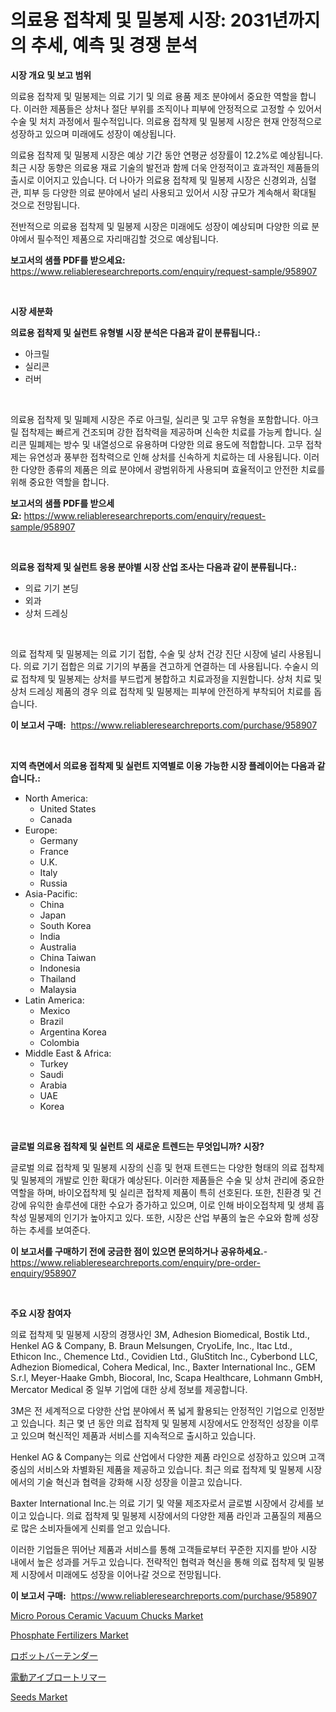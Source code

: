 <p><h1>의료용 접착제 및 밀봉제 시장: 2031년까지의 추세, 예측 및 경쟁 분석</h1></p><p><strong>시장 개요 및 보고 범위</strong></p>
<p><p>의료용 접착제 및 밀봉제는 의료 기기 및 의료 용품 제조 분야에서 중요한 역할을 합니다. 이러한 제품들은 상처나 절단 부위를 조직이나 피부에 안정적으로 고정할 수 있어서 수술 및 처치 과정에서 필수적입니다. 의료용 접착제 및 밀봉제 시장은 현재 안정적으로 성장하고 있으며 미래에도 성장이 예상됩니다. </p><p>의료용 접착제 및 밀봉제 시장은 예상 기간 동안 연평균 성장률이 12.2%로 예상됩니다. 최근 시장 동향은 의료용 재료 기술의 발전과 함께 더욱 안정적이고 효과적인 제품들의 출시로 이어지고 있습니다. 더 나아가 의료용 접착제 및 밀봉제 시장은 신경외과, 심혈관, 피부 등 다양한 의료 분야에서 널리 사용되고 있어서 시장 규모가 계속해서 확대될 것으로 전망됩니다.</p><p>전반적으로 의료용 접착제 및 밀봉제 시장은 미래에도 성장이 예상되며 다양한 의료 분야에서 필수적인 제품으로 자리매김할 것으로 예상됩니다.</p></p>
<p><strong>보고서의 샘플 PDF를 받으세요:</strong> <a href="https://www.reliableresearchreports.com/enquiry/request-sample/958907">https://www.reliableresearchreports.com/enquiry/request-sample/958907</a></p>
<p>&nbsp;</p>
<p><strong>시장 세분화</strong></p>
<p><strong>의료용 접착제 및 실런트 유형별 시장 분석은 다음과 같이 분류됩니다.:</strong></p>
<p><ul><li>아크릴</li><li>실리콘</li><li>러버</li></ul></p>
<p>&nbsp;</p>
<p><p>의료용 접착제 및 밀폐제 시장은 주로 아크릴, 실리콘 및 고무 유형을 포함합니다. 아크릴 접착제는 빠르게 건조되며 강한 접착력을 제공하며 신속한 치료를 가능케 합니다. 실리콘 밀폐제는 방수 및 내열성으로 유용하며 다양한 의료 용도에 적합합니다. 고무 접착제는 유연성과 풍부한 접착력으로 인해 상처를 신속하게 치료하는 데 사용됩니다. 이러한 다양한 종류의 제품은 의료 분야에서 광범위하게 사용되며 효율적이고 안전한 치료를 위해 중요한 역할을 합니다.</p></p>
<p><strong>보고서의 샘플 PDF를 받으세요:</strong>&nbsp;<a href="https://www.reliableresearchreports.com/enquiry/request-sample/958907">https://www.reliableresearchreports.com/enquiry/request-sample/958907</a></p>
<p>&nbsp;</p>
<p><strong> 의료용 접착제 및 실런트 응용 분야별 시장 산업 조사는 다음과 같이 분류됩니다.:</strong></p>
<p><ul><li>의료 기기 본딩</li><li>외과</li><li>상처 드레싱</li></ul></p>
<p>&nbsp;</p>
<p><p>의료 접착제 및 밀봉제는 의료 기기 접합, 수술 및 상처 건강 진단 시장에 널리 사용됩니다. 의료 기기 접합은 의료 기기의 부품을 견고하게 연결하는 데 사용됩니다. 수술시 의료 접착제 및 밀봉제는 상처를 부드럽게 봉합하고 치료과정을 지원합니다. 상처 치료 및 상처 드레싱 제품의 경우 의료 접착제 및 밀봉제는 피부에 안전하게 부착되어 치료를 돕습니다.</p></p>
<p><strong>이 보고서 구매:</strong>&nbsp; <a href="https://www.reliableresearchreports.com/purchase/958907">https://www.reliableresearchreports.com/purchase/958907</a></p>
<p>&nbsp;</p>
<p><strong>지역 측면에서 의료용 접착제 및 실런트 지역별로 이용 가능한 시장 플레이어는 다음과 같습니다.:</strong></p>
<p><ul>
    <li>
        North America:
        <ul>
            <li>United States</li>
            <li>Canada</li>
        </ul>
    </li>
    <li>
        Europe:
        <ul>
            <li>Germany</li>
            <li>France</li>
            <li>U.K.</li>
            <li>Italy</li>
            <li>Russia</li>
        </ul>
    </li>
    <li>
        Asia-Pacific:
        <ul>
            <li>China</li>
            <li>Japan</li>
            <li>South Korea</li>
            <li>India</li>
            <li>Australia</li>
            <li>China Taiwan</li>
            <li>Indonesia</li>
            <li>Thailand</li>
            <li>Malaysia</li>
        </ul>
    </li>
    <li>
        Latin America:
        <ul>
            <li>Mexico</li>
            <li>Brazil</li>
            <li>Argentina Korea</li>
            <li>Colombia</li>
        </ul>
    </li>
    <li>
        Middle East & Africa:
        <ul>
            <li>Turkey</li>
            <li>Saudi</li>
            <li>Arabia</li>
            <li>UAE</li>
            <li>Korea</li>
        </ul>
    </li>
    </ul></p>
<p>&nbsp;</p>
<p><strong>글로벌 의료용 접착제 및 실런트 의 새로운 트렌드는 무엇입니까? 시장?</strong></p>
<p><p>글로벌 의료 접착제 및 밀봉제 시장의 신흥 및 현재 트렌드는 다양한 형태의 의료 접착제 및 밀봉제의 개발로 인한 확대가 예상된다. 이러한 제품들은 수술 및 상처 관리에 중요한 역할을 하며, 바이오접착제 및 실리콘 접착제 제품이 특히 선호된다. 또한, 친환경 및 건강에 유익한 솔루션에 대한 수요가 증가하고 있으며, 이로 인해 바이오접착제 및 생체 흡착성 밀봉제의 인기가 높아지고 있다. 또한, 시장은 산업 부품의 높은 수요와 함께 성장하는 추세를 보여준다.</p></p>
<p><strong>이 보고서를 구매하기 전에 궁금한 점이 있으면 문의하거나 공유하세요.</strong>- <a href="https://www.reliableresearchreports.com/enquiry/pre-order-enquiry/958907">https://www.reliableresearchreports.com/enquiry/pre-order-enquiry/958907</a></p>
<p>&nbsp;</p>
<p><strong>주요 시장 참여자</strong></p>
<p><p>의료 접착제 및 밀봉제 시장의 경쟁사인 3M, Adhesion Biomedical, Bostik Ltd., Henkel AG & Company, B. Braun Melsungen, CryoLife, Inc., Itac Ltd., Ethicon Inc., Chemence Ltd., Covidien Ltd., GluStitch Inc., Cyberbond LLC, Adhezion Biomedical, Cohera Medical, Inc., Baxter International Inc., GEM S.r.l, Meyer-Haake Gmbh, Biocoral, Inc, Scapa Healthcare, Lohmann GmbH, Mercator Medical 중 일부 기업에 대한 상세 정보를 제공합니다.</p><p>3M은 전 세계적으로 다양한 산업 분야에서 폭 넓게 활용되는 안정적인 기업으로 인정받고 있습니다. 최근 몇 년 동안 의료 접착제 및 밀봉제 시장에서도 안정적인 성장을 이루고 있으며 혁신적인 제품과 서비스를 지속적으로 출시하고 있습니다.</p><p>Henkel AG & Company는 의료 산업에서 다양한 제품 라인으로 성장하고 있으며 고객 중심의 서비스와 차별화된 제품을 제공하고 있습니다. 최근 의료 접착제 및 밀봉제 시장에서의 기술 혁신과 협력을 강화해 시장 성장을 이끌고 있습니다.</p><p>Baxter International Inc.는 의료 기기 및 약물 제조자로서 글로벌 시장에서 강세를 보이고 있습니다. 의료 접착제 및 밀봉제 시장에서의 다양한 제품 라인과 고품질의 제품으로 많은 소비자들에게 신뢰를 얻고 있습니다.</p><p>이러한 기업들은 뛰어난 제품과 서비스를 통해 고객들로부터 꾸준한 지지를 받아 시장 내에서 높은 성과를 거두고 있습니다. 전략적인 협력과 혁신을 통해 의료 접착제 및 밀봉제 시장에서 미래에도 성장을 이어나갈 것으로 전망됩니다.</p></p>
<p><strong>이 보고서 구매:</strong>&nbsp;&nbsp;<a href="https://www.reliableresearchreports.com/purchase/958907">https://www.reliableresearchreports.com/purchase/958907</a></p>
<p><p><a href="https://issuu.com/reportprime-2/docs/micro-porous-ceramic-vacuum-chucks-market-size-203">Micro Porous Ceramic Vacuum Chucks Market</a></p><p><a href="https://github.com/yoshih12/Market-Research-Report-List-2/blob/main/phosphate-fertilizers-market.md">Phosphate Fertilizers Market</a></p><p><a href="https://medium.com/@woodrowpfeffer1914/%E3%83%AD%E3%83%9C%E3%83%83%E3%83%88%E3%83%90%E3%83%BC%E3%83%86%E3%83%B3%E3%83%80%E3%83%BC%E3%81%AE%E3%82%B7%E3%82%A7%E3%82%A2%E3%81%AE%E9%80%B2%E5%8C%96%E3%81%A8%E5%B8%82%E5%A0%B4%E6%88%90%E9%95%B7%E3%83%88%E3%83%AC%E3%83%B3%E3%83%892024%E5%B9%B4%E3%81%8B%E3%82%892031%E5%B9%B4%E3%81%BE%E3%81%A7-a333965f980e">ロボットバーテンダー</a></p><p><a href="https://github.com/jkjreqjscoxx7/Market-Research-Report-List-1/blob/main/5031514187292.md">電動アイブロートリマー</a></p><p><a href="https://github.com/castoriffic/Market-Research-Report-List-3/blob/main/seeds-market.md">Seeds Market</a></p></p>
